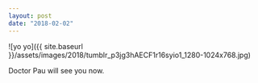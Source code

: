 ```yaml
---
layout: post
date: "2018-02-02"
---
```


![yo yo]({{ site.baseurl }}/assets/images/2018/tumblr_p3jg3hAECF1r16syio1_1280-1024x768.jpg)

Doctor Pau will see you now.
